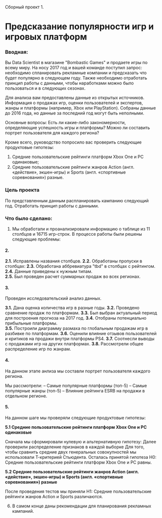 Сборный проект 1. 
# Предсказание популярности игр и игровых платформ

### Вводная: 
Вы Data Scientist в магазине "Bombastic Games" и продаете игры по всему миру. На носу 2017 год и вашей команде поступил запрос: необходимо спланировать рекламные компании и предсказать что будет популярно в следующем году. Также необходимо отработать принцип работы с данными, чтобы наработками можно было пользоваться и в следующих сезонах.

Для анализа вам предоставлены данные из открытых источников. Информация о продажах игр, оценки пользователей и экспертов, жанры и платформы (например, Xbox или PlayStation). Собраны данные до 2016 года, но данные за последний год могут быть неполными.

Основные вопросы:
Есть ли какие-либо закономерности, определяющие успешность игры и платформы?
Можно ли составить портрет пользователя для каждого региона?

Кроме всего, руководство попросило вас проверить следующие продуктовые гипотезы:

1. Средние пользовательские рейтинги платформ Xbox One и PC одинаковые;
2. Средние пользовательские рейтинги жанров Action (англ. «действие», экшен-игры) и Sports (англ. «спортивные соревнования») разные.


### Цель проекта 
По представленным данным распланировать кампанию следующий год. Отработать принцип работы с данными.

### Что было сделано:
1. Мы обработали и проанализировали информацию о таблице из 11 столбцов и 16715 игр-строк. В процессе работы были решены следующие проблемы: 
#### 2. 
**2.1.** Исправлены названия столбцов.
**2.2.** Обработаны пропуски в столбцах:
**2.3.**  Обработана аббревиатура "tbd" в столбцах с рейтингом.
**2.4.** Данные приведены  к нужным типам.  
**2.5.** Был проведен расчет суммарных продаж во всех регионах.

#### 3. 
Проведен исследовательский анализ данных.

**3.1.**  Дана оценка количества игр в разные годы.
**3.2.**  Проведено сравнение продаж по платформам. 
**3.3.**  Был выбран актуальный период для построения прогноза на 2017 год.
**3.4.**  Отобраны потенциально прибыльные платформы.  
**3.5.**  Построили диаграмму размаха по глобальным продажам игр в разбивке по платформам.
**3.6.**  Оценили влияние отзывов пользователей и критиков на продажи внутри платформы PS4.
**3.7.**  Соотнесли выводы с продажами игр на других платформах.
**3.8.**  Рассмотрели общее распределение игр по жанрам.

#### 4.

На данном этапе анлиза мы составли портрет пользователя каждого региона.

Мы рассмотрели: 
– Самые популярные платформы (топ-5)
– Самые популярные жанры (топ-5)
– Влияние рейтинга ESRB на продажи в отдельном регионе.

#### 5.
На данном шаге мы проверяли следующие продуктовые гипотезы:

**5.1 Средние пользовательские рейтинги платформ Xbox One и PC одинаковые**

Сначала мы сформировали нулевую и альтернативную гипотезу:
Далее проверили распределение признаков в каждой выборке 
Для того, чтобы сравнить средние двух генеральных совокупностей мы использовали Т-критерией Стьюдента.
Осталась принятой гипотеза H0: Средние пользовательские рейтинги платформ Xbox One и PC равны.

**5.2  Средние пользовательские рейтинги жанров Action (англ. «действие», экшен-игры) и Sports (англ. «спортивные соревнования») разные**

После проведения тестов мы приняли H1: Средние пользовательские рейтинги жанров Action и Sports различаются.

6. В самом конце даны рекомендации для планирования рекламных кампаний.